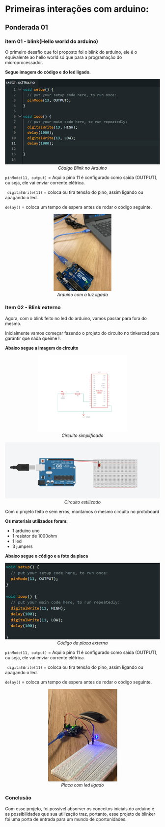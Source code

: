 # Primeiras interações com arduino:

## Ponderada 01 

### item 01 - blink(Hello world do arduino)

<p>O primeiro desafio que foi proposto foi o blink do arduino, ele é o equivalente ao hello world só que para a programação do microprocessador.</p>

**Segue imagem do código e do led ligado.**


<p align="center">
  <img src="assets\codigo1.png">
  <br>
  <em>Código Blink no Arduino</em>
  
   `pinMode(11, output)` = Aqui o pino 11 é configurado como saída (OUTPUT), ou seja, ele vai enviar corrente elétrica.

   `` digitalWrite(11)`` = coloca ou tira tensão do pino, assim ligando ou apagando o led.

   ``delay()`` = coloca um tempo de espera antes de rodar o código seguinte.
</p>


<p align="center">
  <img src="assets\arduino-ligado.jpg" height=250>
  <br>
  <em>Arduino com a luz ligada</em>
</p>


### Item 02 - Blink externo
<p>Agora, com o blink feito no led do arduino, vamos passar para fora do mesmo.

Inicialmente vamos começar fazendo o projeto do circuito no tinkercad para garantir que nada queime !.

**Abaixo segue a imagem do circuito**
</p>

<p align="center">
  <img src="assets\circuito-simp.png" height=250>
  <br>
  <em>Circuito simplificado</em>
</p>

<p align="center">
  <img src="assets/circuito-est.png" >
  <br>
  <em>Circuito estilizado</em>
</p>

<p>Com o projeto feito e sem erros, montamos o mesmo circuito no protoboard

**Os materiais utilizados foram:**
- 1 arduino uno 
- 1 resistor de 1000ohm 
- 1 led  
- 3 jumpers
</p>

**Abaixo segue o código e a foto da placa**

<p align="center">
  <img src="assets/codigo-placa.png">
  <br>
  <em>Código da placa externa</em>

   `pinMode(11, output)` = Aqui o pino 11 é configurado como saída (OUTPUT), ou seja, ele vai enviar corrente elétrica.

   `` digitalWrite(11)`` = coloca ou tira tensão do pino, assim ligando ou apagando o led.

   ``delay()`` = coloca um tempo de espera antes de rodar o código seguinte.

</p>


<p align="center">
  <img src="assets/arduino-placa.jpg" height=300>
  <br>
  <em>Placa com led ligado</em>
</p>

### Conclusão
<p>Com esse projeto, foi possivel absorver os conceitos iniciais do arduino e as possibilidades que sua utilização traz, portanto, esse projeto de blinker foi uma porta de entrada para um mundo de oportunidades.</p>